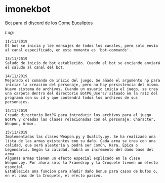 # imonekbot
Bot para el discord de los Come Eucaliptos

_Log:_

    11/11/2019
    El bot se inicia y lee mensajes de todos los canales, pero sólo envía al canal especificado, en este momento es 'bot-commands'.

    13/11/2019
    Saludo de inicio de bot establecido. Cuando el bot se enciende enviará el saludo al canal del bot.
    
    14/11/2019
    Mejorado el comando de inicio del juego. Se añade el argumento np para iniciar la creación del personaje, pero no hay persistencia del mismo.
    Nuevo sistema de archivos. Cuando un usuario inicia el juego, se crea una carpeta dentro del directorio BotPG_Users/ situado en la raíz del programa con su id y que contendrá todos los archivos de sus personajes.
    
    14/11/2019
    Creado directorio BotPG para introducir los archivos para el juego BotPG y creadas las clases relacionadas con el personaje: Character, Weapon, Armor.
    
    15/11/2019
    Implementadas las clases Weapon.py y Quality.py. Se ha realizado una lista de las armas existentes con su daño. Cada arma se crea con una calidad, que será aleatoria y podrá ser Común, Rara, Épica o Legendaria. Según la calidad, habrá un incremento del daño base del arma.
    Algunas armas tienen un efecto especial explicado en la clase Weapon.py. Por ahora sólo la Framedrop y la Croquete tienen un efecto especial.    
    Establecida una funcion para añadir daño bonus para casos de bufos o, en el caso de la Croquete, el efecto pasivo.